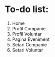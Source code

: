 # To-do list:
1. Home
2. Profil Companie
3. Profil Voluntar
4. Pagina Eveniment
5. Setari Companie
6. Setari Voluntar
